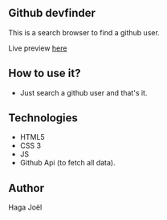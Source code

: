 ## Github devfinder

This is a search browser to find a github user.

Live preview [here](https://github-devfinder-app.netlify.app)

## How to use it?

- Just search a github user and that's it.

## Technologies

- HTML5
- CSS 3
- JS
- Github Api (to fetch all data).

## Author

Haga Joël
